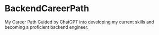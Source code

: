 # BackendCareerPath
My Career Path Guided by ChatGPT into developing my current skills and becoming a proficient backend engineer.
